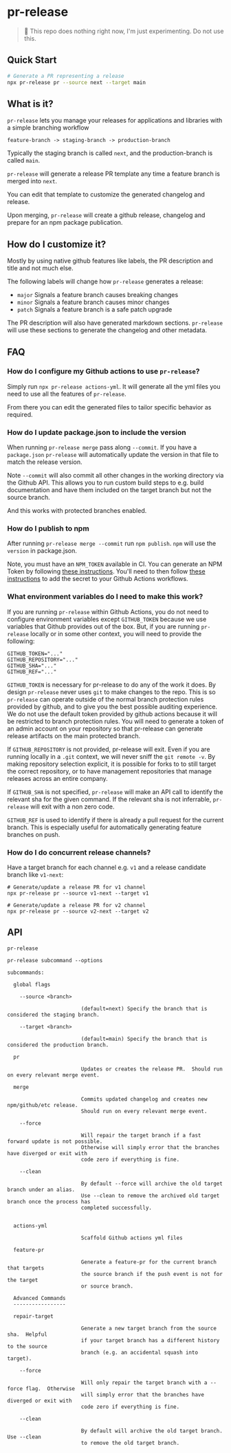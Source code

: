 # pr-release

> 🚨 This repo does nothing right now, I'm just experimenting.  Do not use this.

## Quick Start

```bash
# Generate a PR representing a release
npx pr-release pr --source next --target main
```

## What is it?

`pr-release` lets you manage your releases for applications and libraries with a simple branching workflow

```
feature-branch -> staging-branch -> production-branch
```

Typically the staging branch is called `next`, and the production-branch is called `main`.

`pr-release` will generate a release PR template any time a feature branch is merged into `next`.

You can edit that template to customize the generated changelog and release.  

Upon merging, `pr-release` will create a github release, changelog and prepare for an npm package publication.

## How do I customize it?

Mostly by using native github features like labels, the PR description and title and not much else.

The following labels will change how `pr-release` generates a release:

- `major`   Signals a feature branch causes breaking changes
- `minor`   Signals a feature branch causes minor changes
- `patch`   Signals a feature branch is a safe patch upgrade

The PR description will also have generated markdown sections.  `pr-release` will use these sections to generate the changelog and other metadata.

## FAQ

### How do I configure my Github actions to use `pr-release`?

Simply run `npx pr-release actions-yml`.  It will generate all the yml files you need to use all the features of `pr-release`.

From there you can edit the generated files to tailor specific behavior as required.

### How do I update package.json to include the version

When running `pr-release merge` pass along `--commit`.  If you have a `package.json` `pr-release` will automatically update the version in that file to match the release version.

Note `--commit` will also commit all other changes in the working directory via the Github API.  This allows you to run custom build steps to e.g. build documentation and have them included on the target branch but not the source branch.

And this works with protected branches enabled.

### How do I publish to npm

After running `pr-release merge --commit` run `npm publish`.  `npm` will use the `version` in package.json.

Note, you must have an `NPM_TOKEN` available in CI.  You can generate an NPM Token by following [these instructions](https://docs.npmjs.com/cli/v7/commands/npm-token).  You'll need to then follow [these instructions](https://docs.github.com/en/actions/reference/encrypted-secrets) to add the secret to your Github Actions workflows.

### What environment variables do I need to make this work?

If you are running `pr-release` within Github Actions, you do not need to configure environment variables except `GITHUB_TOKEN` because we use variables that Github provides out of the box.
But, if you are running `pr-release` locally or in some other context, you will need to provide the following:


```.env
GITHUB_TOKEN="..."
GITHUB_REPOSITORY="..."
GITHUB_SHA="..."
GITHUB_REF="..."
```

`GITHUB_TOKEN` is necessary for pr-release to do any of the work it does.  By design `pr-release` never uses `git` to make changes to the repo.  This is so `pr-release` can operate outside of the normal branch protection rules provided by github, and to give you the best possible auditing experience.  We do not use the default token provided by github actions because it will be restricted to branch protection rules.  You will need to generate a token of an admin account on your repository so that pr-release can generate release artifacts on the main protected branch.

If `GITHUB_REPOSITORY` is not provided, pr-release will exit.  Even if you are running locally in a `.git` context, we will never sniff the `git remote -v`.  By making repository selection explicit, it is possible for forks to to still target the correct repository, or to have management repositories that manage releases across an entire company.

If `GITHUB_SHA` is not specified, `pr-release` will make an API call to identify the relevant sha for the given command.  If the relevant sha is not inferrable, `pr-release` will exit with a non zero code. 

`GITHUB_REF` is used to identify if there is already a pull request for the current branch.  This is especially useful for automatically generating feature branches on push.

### How do I do concurrent release channels?

Have a target branch for each channel e.g. `v1` and a release candidate branch like `v1-next`:

```
# Generate/update a release PR for v1 channel
npx pr-release pr --source v1-next --target v1

# Generate/update a release PR for v2 channel
npx pr-release pr --source v2-next --target v2
```

## API

```
pr-release 

pr-release subcommand --options

subcommands:

  global flags

    --source <branch>

                        (default=next) Specify the branch that is considered the staging branch.

    --target <branch>

                        (default=main) Specify the branch that is considered the production branch.

  pr

                        Updates or creates the release PR.  Should run on every relevant merge event.

  merge

                        Commits updated changelog and creates new npm/github/etc release.
                        Should run on every relevant merge event.

    --force

                        Will repair the target branch if a fast forward update is not possible.  
                        Otherwise will simply error that the branches have diverged or exit with
                        code zero if everything is fine.

    --clean

                        By default --force will archive the old target branch under an alias.
                        Use --clean to remove the archived old target branch once the process has
                        completed successfully.


  actions-yml

                        Scaffold Github actions yml files

  feature-pr

                        Generate a feature-pr for the current branch that targets
                        the source branch if the push event is not for the target
                        or source branch.

  Advanced Commands
  -----------------

  repair-target

                        Generate a new target branch from the source sha.  Helpful
                        if your target branch has a different history to the source
                        branch (e.g. an accidental squash into target).

    --force

                        Will only repair the target branch with a --force flag.  Otherwise
                        will simply error that the branches have diverged or exit with
                        code zero if everything is fine.

    --clean

                        By default will archive the old target branch.  Use --clean
                        to remove the old target branch.
```


